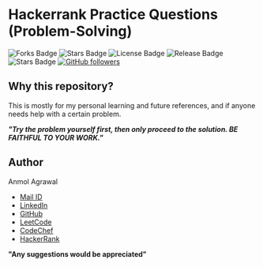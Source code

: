 # Hackerrank Practice Questions (Problem-Solving)

![Forks Badge](https://img.shields.io/github/forks/Anmol53/Hackerrank-Problem-Solving)
![Stars Badge](https://img.shields.io/github/stars/Anmol53/Hackerrank-Problem-Solving)
![License Badge](https://img.shields.io/github/license/Anmol53/Hackerrank-Problem-Solving)
![Release Badge](https://img.shields.io/github/contributors/Anmol53/Hackerrank-Problem-Solving)
![Stars Badge](https://img.shields.io/github/watchers/Anmol53/Hackerrank-Problem-Solving)
[![GitHub followers](https://img.shields.io/github/followers/Anmol53.svg?style=social&label=Follow&maxAge=2592000)](https://github.com/Anmol53?tab=followers)

## Why this repository?

This is mostly for my personal learning and future references, and if anyone needs help with a certain problem.

***"Try the problem yourself first, then only proceed to the solution. BE FAITHFUL TO YOUR WORK."***

## Author
Anmol Agrawal
- [Mail ID](mailto:anmol.ag53@gmail.com?subject=[GitHub])
- [LinkedIn](https://www.linkedin.com/in/anmol-53/)
- [GitHub](https://github.com/Anmol53/)
- [LeetCode](https://leetcode.com/anmol_53/)
- [CodeChef](https://www.codechef.com/users/uniquecoder_)
- [HackerRank](https://www.hackerrank.com/anmol_53)

**"Any suggestions would be appreciated"**
